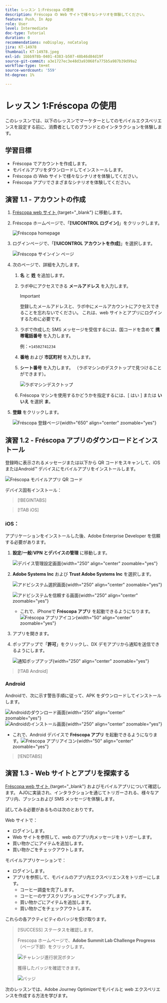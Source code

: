 ```yaml
---
title: レッスン 1:Fréscopa の使用
description: Fréscopa の Web サイトで様々なシナリオを体験してください。
feature: Push, In App
role: User
level: Intermediate
doc-type: Tutorial
duration: 0
recommendations: noDisplay, noCatalog
jira: KT-14978
thumbnail: KT-14978.jpeg
exl-id: 1bbb978b-0401-4383-b507-48b46d84d19f
source-git-commit: a3e1727ec3e48d3a93068fa775b5a987b39d99a2
workflow-type: tm+mt
source-wordcount: '559'
ht-degree: 1%

---
```


# レッスン 1:Fréscopa の使用

このレッスンでは、以下のレッスンでマーケターとしてのモバイルエクスペリエンスを設定する前に、消費者としてのブランドとのインタラクションを体験します。

## 学習目標

* Fréscopa でアカウントを作成します。
* モバイルアプリをダウンロードしてインストールします。
* Fréscopa の Web サイトで様々なシナリオを体験してください。
* Fréscopa アプリでさまざまなシナリオを体験してください。

## 演習 1.1 - アカウントの作成

1. [Fréscopa web サイト ](https://dsn.adobe.com/p/adobe-summit-2024?token=eyJhbGciOiJIUzI1NiIsInR5cCI6IkpXVCJ9.eyJpZCI6ImFub255bW91cyIsImVtYWlsIjoiYW5vbnltb3VzQGFkb2JlLmNvbSIsImlzc3VlciI6InNoYXJlZC1saW5rIiwiYXJnb24iOnsiYWNjZXNzIjoicmVhZC1wcm9qZWN0IiwicHJvamVjdElkIjoiYWRvYmUtc3VtbWl0LTIwMjQifSwiaWF0IjoxNzEwNTI0MTIwLCJleHAiOjE3MTIzMzg1MjB9.q2uGVst6HjJw8SCWl-3pViNzepkdGnNCvGqZnbbkTsY){target="_blank"} に移動します。

1. Fréscopa ホームページで、「**[!UICONTROL ログイン]**」をクリックします。

   ![Fréscopa homepage](/help/summit-lab-2024/l820-lab-workbook/assets/1-1-1-frescopa-homepage.png "Fréscopa homepage")

1. ログインページで、「**[!UICONTROL アカウントを作成]**」を選択します。

   ![Fréscopa サインイン ページ ](/help/summit-lab-2024/l820-lab-workbook/assets/1-1-2-frescopa-sign-in-page.png "Fréscopa サインイン ")

1. 次のページで、詳細を入力します。

   1. **名** と **姓** を追加します。

   1. ラボ中にアクセスできる **メールアドレス** を入力します。

      >[!IMPORTANT]
      > 登録したメールアドレスと、ラボ中にメールアカウントにアクセスできることを忘れないでください。 これは、web サイトとアプリにログインするために必要です。

   1. ラボで作成した SMS メッセージを受信するには、国コードを含めて **携帯電話番号** を入力します。

      例：`+14502741234`

   1. **番地** および **市区町村** を入力します。

   1. **シート番号** を入力します。 （ラボマシンのデスクトップで見つけることができます）。

      ![ ラボマシンデスクトップ ](/help/summit-lab-2024/l820-lab-workbook/assets/locate-seat-number.png)

   1. Fréscopa マシンを使用するかどうかを指定するには、[ はい ] または **いいえ** を選択 **ま**。

1. **登録** をクリックします。

   ![Fréscopa 登録ページ ](/help/summit-lab-2024/l820-lab-workbook/assets/1-1-3-frescopa-registration-page.png){width="650" align="center" zoomable="yes"}

## 演習 1.2 - Fréscopa アプリのダウンロードとインストール

登録時に表示されるメッセージまたは以下から QR コードをスキャンして、iOSまたはAndroid™ デバイスにモバイルアプリをインストールします。

![Fréscopa モバイルアプリ QR コード ](/help/summit-lab-2024/l820-lab-workbook/assets/1-2-1-qr-codes.png "Fréscopa モバイルアプリ QR コード ")

デバイス固有インストール：

>[!BEGINTABS]

>[!TAB iOS]

### iOS：

アプリケーションをインストールした後、Adobe Enterprise Developer を信頼する必要があります。

1. **設定**/**一般**/**VPN とデバイスの管理** に移動します。

   ![ デバイス管理設定画面 ](/help/summit-lab-2024/l820-lab-workbook/assets/1-2-2-device-management-screen.PNG " デバイス管理設定画面 "){width="250" align="center" zoomable="yes"}

1. **Adobe Systems Inc** および **Trust Adobe Systems Inc** を選択します。

   ![ アドビシステム選択画面 ](/help/summit-lab-2024/l820-lab-workbook/assets/1-2-3-adobe-systems.PNG " アドビシステム選択画面 "){width="250" align="center" zoomable="yes"}
   <br>

   ![ アドビシステムを信頼する画面 ](/help/summit-lab-2024/l820-lab-workbook/assets/1-2-4-trust-adobe.PNG){width="250" align="center" zoomable="yes"}

   * これで、iPhoneで **Fréscopa アプリ** を起動できるようになります。![Fréscopa アプリアイコン ](/help/summit-lab-2024/l820-lab-workbook/assets/1-2-app-icon.png){width="50" align="center" zoomable="yes"}


1. アプリを開きます。

1. ポップアップで「**許可**」をクリックし、DX デモアプリから通知を送信できるようにします。

   ![ 通知ポップアップ ](/help/summit-lab-2024/l820-lab-workbook/assets/1-2-allow-notifications.png){width="250" align="center" zoomable="yes"}

>[!TAB Android]

### Android

Androidで、次に示す警告手順に従って、APK をダウンロードしてインストールします。

![Androidのダウンロード画面 ](/help/summit-lab-2024/l820-lab-workbook/assets/1-2-5-android-download.jpg "Androidのダウンロード画面 "){width="250" align="center" zoomable="yes"}
<br>
![Androidのインストール画面 ](/help/summit-lab-2024/l820-lab-workbook/assets/1-2-6-android-installation.jpg){width="250" align="center" zoomable="yes"}

* これで、Android デバイスで **Fréscopa アプリ** を起動できるようになります。![Fréscopa アプリアイコン ](/help/summit-lab-2024/l820-lab-workbook/assets/1-2-app-icon.png){width="50" align="center" zoomable="yes"}

>[!ENDTABS]

## 演習 1.3 - Web サイトとアプリを探索する

[Fréscopa web サイト ](https://dsn.adobe.com/p/adobe-summit-2024?token=eyJhbGciOiJIUzI1NiIsInR5cCI6IkpXVCJ9.eyJpZCI6ImFub255bW91cyIsImVtYWlsIjoiYW5vbnltb3VzQGFkb2JlLmNvbSIsImlzc3VlciI6InNoYXJlZC1saW5rIiwiYXJnb24iOnsiYWNjZXNzIjoicmVhZC1wcm9qZWN0IiwicHJvamVjdElkIjoiYWRvYmUtc3VtbWl0LTIwMjQifSwiaWF0IjoxNzEwNTI0MTIwLCJleHAiOjE3MTIzMzg1MjB9.q2uGVst6HjJw8SCWl-3pViNzepkdGnNCvGqZnbbkTsY){target="_blank"} およびモバイルアプリについて確認します。 AJOに実装され、インタラクションを通じてトリガーされる、様々なアプリ内、プッシュおよび SMS メッセージを体験します。

試してみる必要があるものは次のとおりです。

Web サイトで：

* ログインします。
* Web サイトを参照して、web のアプリ内メッセージをトリガーします。
* 買い物かごにアイテムを追加します。
* 買い物かごをチェックアウトします。

モバイルアプリケーションで：

* ログインします。
* アプリを参照して、モバイルのアプリ内エクスペリエンスをトリガーにします。
   * コーヒー調査を完了します。
   * コーヒーのサブスクリプションにサインアップします。
   * 買い物かごにアイテムを追加します。
   * 買い物かごをチェックアウトします。

これらの各アクティビティのバッジを受け取ります。

>[!SUCCESS]
>ステータスを確認します。
>
>Frescopa ホームページで、**Adobe Summit Lab Challenge Progress** （ページ下部）をクリックします。
> 
>  ![ チャレンジ進行状況ボタン ](/help/summit-lab-2024/l820-lab-workbook/assets/1-3-challenge-progress-button.png)
>
> 獲得したバッジを確認できます。
> 
> ![バッジ](/help/summit-lab-2024/l820-lab-workbook/assets/1-3-badges.png)

次のレッスンでは、Adobe Journey Optimizerでモバイルと web エクスペリエンスを作成する方法を学びます。

[def]: /help/summit-lab-2024/l820-lab-workbook/assets/1-2-4-trust-adobe.PNG
